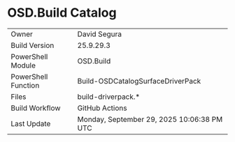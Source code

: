﻿# OSD.Build Catalog

| | |
|-|-|
| Owner | David Segura |
| Build Version | 25.9.29.3 |
| PowerShell Module | OSD.Build |
| PowerShell Function | Build-OSDCatalogSurfaceDriverPack |
| Files | build-driverpack.* |
| Build Workflow | GitHub Actions |
| Last Update | Monday, September 29, 2025 10:06:38 PM UTC |
